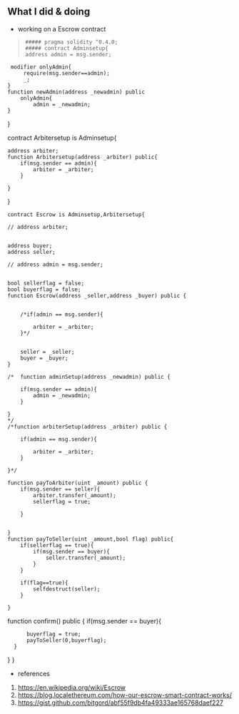﻿## What I did & doing

+ working on a Escrow contract 
>```
>##### pragma solidity ^0.4.0;
>##### contract Adminsetup{  
>address admin = msg.sender;     
     modifier onlyAdmin{         
         require(msg.sender==admin);
         _;
    }    
    function newAdmin(address _newadmin) public
        onlyAdmin{
            admin = _newadmin;
    }
    
}

contract Arbitersetup is Adminsetup{
    
    address arbiter;
    function Arbitersetup(address _arbiter) public{
        if(msg.sender == admin){
            arbiter = _arbiter;
        }
        
    } 
}
    
    contract Escrow is Adminsetup,Arbitersetup{
    
    // address arbiter;
    
    
    address buyer;
    address seller;
    
    // address admin = msg.sender;
    
    
    bool sellerflag = false;
    bool buyerflag = false;
    function Escrow(address _seller,address _buyer) public {
        
        
        /*if(admin == msg.sender){
            
            arbiter = _arbiter;
        }*/
        
        
        seller = _seller;
        buyer = _buyer;
    } 
    
    /*  function adminSetup(address _newadmin) public {
        
        if(msg.sender == admin){
            admin = _newadmin;
        }
        
    }
    */
    /*function arbiterSetup(address _arbiter) public {
        
        if(admin == msg.sender){
            
            arbiter = _arbiter;
        }
        
    }*/
    
    function payToArbiter(uint _amount) public {
        if(msg.sender == seller){
            arbiter.transfer(_amount);
            sellerflag = true;
    
        }
        
        
    }
    function payToSeller(uint _amount,bool flag) public{
        if(sellerflag == true){
            if(msg.sender == buyer){
                seller.transfer(_amount);
            }       
        }
        
        if(flag==true){
            selfdestruct(seller);
        }
        
    }
    
  function confirm() public
  {
      if(msg.sender == buyer){ 
          
          buyerflag = true;
          payToSeller(0,buyerflag);
      }
  }
} 
 
+  references
1. https://en.wikipedia.org/wiki/Escrow
2. https://blog.localethereum.com/how-our-escrow-smart-contract-works/
3. https://gist.github.com/bitgord/abf55f9db4fa49333ae165768daef227
